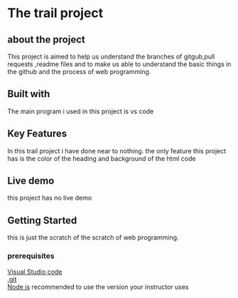 # The trail project
## about the project
This project is aimed to help us understand the branches of gitgub,pull requests ,readme files and to make us able to understand the basic things in the github and the process of web programming.
## Built with 
The main program i used in this project is vs code 
## Key Features
In this trail project i have done near to nothing. the only feature this project has is the color of the heading and background of the html code
## Live demo
this project has no live demo
## Getting Started
this is just the scratch of the scratch of web programming.
### prerequisites
[Visual Studio code ](https://code.visualstudio.com/download) <br /> 
[.git](https://git-scm.com/downloads) <br /> 
[Node js](https://nodejs.org/en/download/current) recommended to use the version your instructor uses



